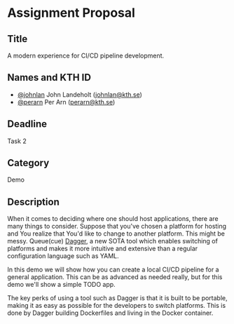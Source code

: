 # Assignment Proposal

## Title

A modern experience for CI/CD pipeline development.

## Names and KTH ID
  - [@johnlan](https://github.com/landeholt) John Landeholt (johnlan@kth.se)
  - [@perarn](https://github.com/ArnPellesGit) Per Arn (perarn@kth.se)

## Deadline

Task 2

## Category

Demo

## Description
When it comes to deciding where one should host applications, there are many things
to consider. Suppose that you've chosen a platform for hosting and You realize that You'd like to
change to another platform. This might be messy. Queue(cue) [Dagger](https://dagger.io/), a new SOTA tool which enables switching
of platforms and makes it more intuitive and extensive than a regular configuration language such as YAML.

In this demo we will show how you can create a local CI/CD pipeline for a general application.
This can be as advanced as needed really, but for this demo we'll show a simple TODO app.

The key perks of using a tool such as Dagger is that it is built to be portable, making it as
easy as possible for the developers to switch platforms. This is done by Dagger building Dockerfiles and living in the Docker container.
